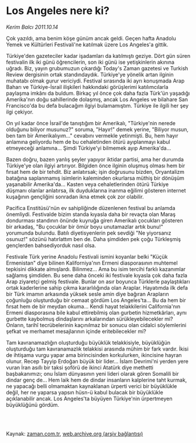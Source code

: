 # Los Angeles nere ki?

*Kerim Balcı 2011.10.14*

<td class="columnist-detail">
<p>Çok yazıldı, ama benim köşe günüm ancak geldi. Geçen hafta Anadolu Yemek ve Kültürleri Festivali'ne katılmak üzere Los Angeles'a gittik.</p>
<p>
<div id="haberMetinDiv">
<p>Türkiye'den gazeteciler kadar işadamları da katılmıştı geziye. Dört gün süren festivalin ilk iki günü öğrencilerin, son iki günü ise yetişkinlerin akınına uğradı. Biz, yayın grubumuzun çıkardığı Today's Zaman gazetesi ve Turkish Review dergisinin ortak standındaydık. Türkiye'ye yönelik artan ilginin muhatabı olmak gurur vericiydi. Festival sırasında iki ayrı konuşmada Arap Baharı ve Türkiye-İsrail ilişkileri hakkındaki görüşlerimi katılımcılarla paylaşma imkânı da buldum. Birkaç yıl önce çok daha fazla Türk'ün yaşadığı Amerika'nın doğu sahillerinde dolaşmış, ancak Los Angeles ve bilahare San Francisco'da bu defa bulacağım ilgiyi bulamamıştım. Türkiye ile ilgili her şey ilgi çekiyor.
<p>On yıl kadar önce İsrail'de tanıştığım bir Amerikalı, "Türkiye'nin nerede olduğunu biliyor musunuz?" soruma, "Hayır!" demek yerine, "Biliyor musun, ben tam bir Amerikalıyım..." cevabını vermekle yetinmişti. Bu, hem hayır anlamına geliyordu hem de bu cehaletinden ötürü ayıplanmayı kabul etmeyeceği anlamına... Şimdi Türkiye'yi bilmemek ayıp Amerika'da...
<p>Bazen doğru, bazen yanlış şeyler yapıyor iktidar partisi, ama her durumda Türkiye'ye olan ilgiyi artırıyor. Bilgiden önce ilginin oluşmuş olması hem bir fırsat hem de bir tehdit. Biz anlatırsak; işin doğrusunu bizden, Oryantalizm batağına saplanmamış isimlerin kaleminden okurlarsa müthiş bir dönüşüm yaşanabilir Amerika'da... Kasten veya cehaletlerinden ötürü Türkiye düşmanı olanlar anlatırsa, ilk duyduklarına inanma eğilimi gösteren internet kuşağının gençliğini sonradan ikna etmek çok zor olabilir.
<p>Pacifica Enstitüsü'nün ev sahipliğinde düzenlenen festival bu anlamda önemliydi. Festivalde bizim standa kıyasla daha bir revaçta olan Maraş dondurması standının önünde kuyruğa giren Amerikalı çocukları gösteren bir arkadaş, "Bu çocuklar bir ömür boyu unutamazlar artık bunu!" yorumunda bulundu. Batılı diyetisyenlerin pek sevdiği "Ne yiyorsanız osunuz!" sözünü hatırlattım ben de. Daha şimdiden pek çoğu Türkleşmiş gençlerden bahsediyorduk nasıl olsa.
<p>Festivale Türk yerine Anadolu Festivali ismini koyanlar belki "Küçük Ermenistan" diye bilinen Kaliforniya'nın Ermeni diasporasının muhtemel tepkisini dikkate almışlardı. Bilinmez... Ama bu isim tercihi farklı kazanımlar sağlamış şimdiden. Bu sene daha önceki iki festivale kıyasla çok daha fazla Arap ziyaretçi gelmiş festivale. Bunlar on asır boyunca Türklerle paylaştıkları ortak kaderlerine sahip çıkma kararlılığında olan Araplar. Hayatımda ilk defa bir Türk imamın arkasında yüksek sesle amin diye bağıran Arapların çoğunluğu oluşturduğu bir cemaat gördüm Los Angeles'ta... Bu da hem bir fırsat hem de bir meydan okuma... Kendi hayat telakkilerini California'nın Ermeni diasporasına bile kabul ettirebilmiş olan gurbetin hizmetkârları, aynı gurbette kaybolmuş dindaşlarını arkalarından sürükleyebilecekler mi? Onların, tarihî tecrübelerinin kaçınılmaz bir sonucu olan cidalci söylemlerini şefkat ve merhamet mesajlarının içinde eritebilecekler mi?
<p>Tam kavranamazlığın oluşturduğu büyüklük telakkisiyle, büyüklüğün oluşturduğu tam kavranamazlık telakkisi arasında mühim bir fark vardır. İkisi de ihtişama vurgu yapar ama birincisinden korkulurken, ikincisine hayran olunur. Recep Tayyip Erdoğan büyük bir lider... İslam Devrimi'ni yerden yere vuran İran asıllı bir taksi şoförü de ikinci Atatürk diye methetti başbakanımızı; onu İslam dünyasının yeni lideri olarak gören Somalili bir dindar genç de... Hem laik hem de dindar insanların kalplerine taht kurmak, ne yapacağı belli olmamaktan kaynaklanan ürperti verici bir büyüklükle değil, her ne yaparsa yapsın hüsn-ü kabul bulacak bir büyüklükle açıklanabilir ancak. Los Angeles'ta büyüyen Türkiye'nin ürpertmeyen büyüklüğünü gördüm.</p></p></p></p></p></p></div>
</p>


<p><br>
		 </br></p></td>

Kaynak: [zaman.com.tr](http://zaman.com.tr/yazar.do?yazino=1190465), [web.archive.org (arşiv bağlantısı)](http://web.archive.org/web/20120103152612/http://www.zaman.com.tr:80/yazar.do?yazino=1190465)
